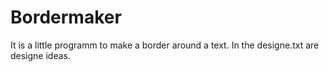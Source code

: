 # Bordermaker
It is a little programm to make a border around a text. In the designe.txt are designe ideas.

